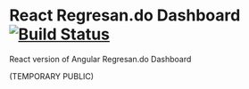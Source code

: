 # React Regresan.do Dashboard [![Build Status](https://travis-ci.org/taverasmisael/react-regresan.do.svg?branch=master)](https://travis-ci.org/taverasmisael/react-regresan.do)

React version of Angular Regresan.do Dashboard

(TEMPORARY PUBLIC)
